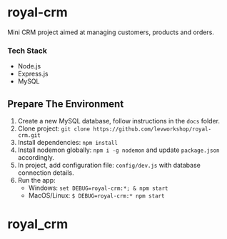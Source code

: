 # royal-crm

Mini CRM project aimed at managing customers, products and orders.

### Tech Stack
* Node.js
* Express.js
* MySQL

## Prepare The Environment
1. Create a new MySQL database, follow instructions in the `docs` folder.
2. Clone project: `git clone https://github.com/levworkshop/royal-crm.git`
3. Install dependencies: `npm install`
4. Install nodemon globally: `npm i -g nodemon` and update `package.json` accordingly.
5. In project, add configuration file: `config/dev.js`
with database connection details.
6. Run the app:
    * Windows: `set DEBUG=royal-crm:*; & npm start`
    * MacOS/Linux:  `$ DEBUG=royal-crm:* npm start`
# royal_crm
